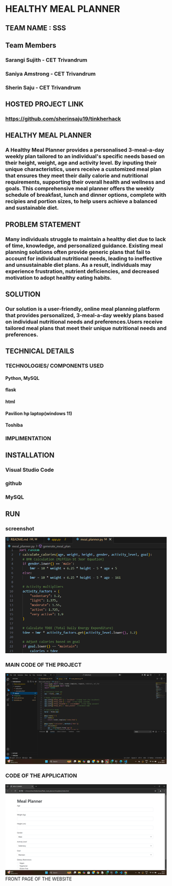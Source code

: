 # HEALTHY MEAL PLANNER
## TEAM NAME : SSS

## Team Members
### Sarangi Sujith - CET Trivandrum
### Saniya Amstrong - CET Trivandrum
### Sherin Saju - CET Trivandrum
## HOSTED PROJECT LINK
### https://github.com/sherinsaju19/tinkherhack
## HEALTHY MEAL PLANNER
### A Healthy Meal Planner provides a personalised 3-meal-a-day weekly plan tailored to an individual's specific needs based on their height, weight, age and activity level. By inputing their unique characteristics, users receive a customized meal plan that ensures they meet their daily calorie and nutritional requirements, supporting their overall health and wellness and goals. This comprehensive meal planner offers the weekly schedule of breakfast, lunch and dinner options, complete with recipies and portion sizes, to help users achieve a balanced and sustainable diet.
## PROBLEM STATEMENT
### Many individuals struggle to maintain a healthy diet due to lack of time, knowledge, and personalized guidance. Existing meal planning solutions often provide generic plans that fail to account for individual nutritional needs, leading to ineffective and unsustainable diet plans. As a result, individuals may experience frustration, nutrient deficiencies, and decreased motivation to adopt healthy eating habits.
## SOLUTION
### Our solution is a user-friendly, online meal planning platform that provides personalized, 3-meal-a-day weekly plans based on individual nutritional needs and preferences.Users receive tailored meal plans that meet their unique nutritional needs and preferences.
## TECHNICAL DETAILS
### TECHNOLOGIES/ COMPONENTS USED
#### Python, MySQL
#### flask 
#### html
#### Pavilion hp laptop(windows 11)
#### Toshiba
### IMPLIMENTATION
#### 
## INSTALLATION
### Visual Studio Code
### github
### MySQL
## RUN
### screenshot
![alt text](image.png) 
### MAIN CODE OF THE PROJECT
![alt text](image-1.png)
### CODE OF THE APPLICATION
![alt text](image-2.png)
FRONT PAGE OF THE WEBSITE